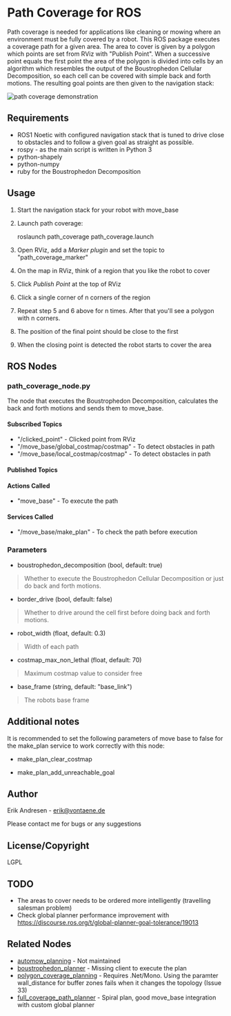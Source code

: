 # Path Coverage for ROS

Path coverage is needed for applications like cleaning or mowing where an environment must be fully covered by a robot.
This ROS package executes a coverage path for a given area. The area to cover is given by a polygon which points are set from RViz with "Publish Point". When a successive point equals the first point the area of the polygon is 
divided into cells by an algorithm which resembles the output of the Boustrophedon Cellular Decomposition, so each cell can be covered with simple back and forth motions. The resulting goal points are then given to the navigation stack:

![path coverage demonstration](https://gitlab.com/Humpelstilzchen/path_coverage_ros/-/raw/master/images/path_coverage.gif)

## Requirements
- ROS1 Noetic with configured navigation stack that is tuned to drive close to obstacles and to follow a given goal as straight as possible.
- rospy - as the main script is written in Python 3 
- python-shapely
- python-numpy
- ruby for the Boustrophedon Decomposition

## Usage
1. Start the navigation stack for your robot with move\_base
2. Launch path coverage:

    roslaunch path\_coverage path\_coverage.launch
3. Open RViz, add a *Marker plugin* and set the topic to "path\_coverage\_marker"
4. On the map in RViz, think of a region that you like the robot to cover
5. Click *Publish Point* at the top of RViz
6. Click a single corner of n corners of the region
7. Repeat step 5 and 6 above for n times. After that you'll see a polygon with n corners.
8. The position of the final point should be close to the first
9. When the closing point is detected the robot starts to cover the area

## ROS Nodes
### path\_coverage\_node.py
The node that executes the Boustrophedon Decomposition, calculates the back and forth motions and sends them to move\_base.

#### Subscribed Topics
* "/clicked\_point" - Clicked point from RViz
* "/move\_base/global\_costmap/costmap" - To detect obstacles in path
* "/move\_base/local\_costmap/costmap" - To detect obstacles in path

#### Published Topics
#### Actions Called
* "move\_base" - To execute the path

#### Services Called
* "/move\_base/make\_plan" - To check the path before execution

### Parameters
* boustrophedon\_decomposition (bool, default: true)

> Whether to execute the Boustrophedon Cellular Decomposition or just do back and forth motions.

* border\_drive (bool, default: false)

> Whether to drive around the cell first before doing back and forth motions.

* robot\_width (float, default: 0.3)

> Width of each path

* costmap\_max\_non\_lethal (float, default: 70)

> Maximum costmap value to consider free

* base\_frame (string, default: "base\_link")

> The robots base frame

## Additional notes
It is recommended to set the following parameters of move base to false for the make\_plan service to work correctly with this node:

* make\_plan\_clear\_costmap

* make\_plan\_add\_unreachable\_goal

## Author
Erik Andresen - erik@vontaene.de

Please contact me for bugs or any suggestions

## License/Copyright
LGPL

## TODO
* The areas to cover needs to be ordered more intelligently (travelling salesman problem)
* Check global planner performance improvement with https://discourse.ros.org/t/global-planner-goal-tolerance/19013

## Related Nodes
* [automow\_planning](https://github.com/Auburn-Automow/au_automow_common/tree/master/automow_planning) - Not maintained
* [boustrophedon\_planner](https://github.com/Greenzie/boustrophedon_planner) - Missing client to execute the plan
* [polygon\_coverage\_planning](https://github.com/ethz-asl/polygon_coverage_planning) - Requires .Net/Mono. Using the paramter wall\_distance for buffer zones fails when it changes the topology (Issue 33)
* [full\_coverage\_path\_planner](https://github.com/nobleo/full_coverage_path_planner) - Spiral plan, good move\_base integration with custom global planner
